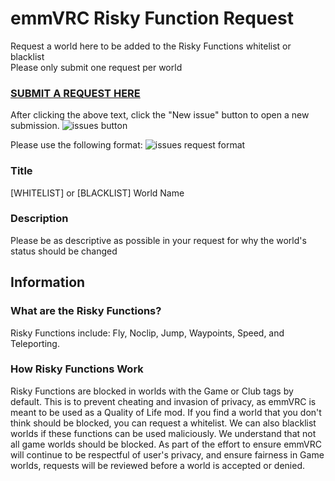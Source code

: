 # emmVRC Risky Function Request 
Request a world here to be added to the Risky Functions whitelist or blacklist  
Please only submit one request per world

### [SUBMIT A REQUEST HERE](https://github.com/emmVRC/emmVRC-Risky-Function-Request/issues "Risky Functions Requests")

After clicking the above text, click the "New issue" button to open a new submission.
![issues button](https://i.imgur.com/YIGGwH3.png)

Please use the following format:
![issues request format](https://i.imgur.com/jvTyYqz.png)
### Title
[WHITELIST] or [BLACKLIST] World Name

### Description 
Please be as descriptive as possible in your request for why the world's status should be changed

## Information
### What are the Risky Functions?
Risky Functions include: Fly, Noclip, Jump, Waypoints, Speed, and Teleporting.  
### How Risky Functions Work
Risky Functions are blocked in worlds with the Game or Club tags by default. This is to prevent cheating and invasion of privacy, as emmVRC is meant to be used as a Quality of Life mod. If you find a world that you don't think should be blocked, you can request a whitelist. We can also blacklist worlds if these functions can be used maliciously. We understand that not all game worlds should be blocked. As part of the effort to ensure emmVRC will continue to be respectful of user's privacy, and ensure fairness in Game worlds, requests will be reviewed before a world is accepted or denied.
